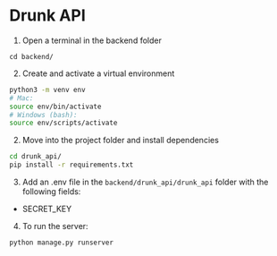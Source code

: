 # Drunk API

1. Open a terminal in the backend folder

```
cd backend/
```

2. Create and activate a virtual environment

```sh
python3 -m venv env
# Mac:
source env/bin/activate
# Windows (bash):
source env/scripts/activate
```

2. Move into the project folder and install dependencies

```sh
cd drunk_api/
pip install -r requirements.txt
```

3. Add an .env file in the `backend/drunk_api/drunk_api` folder with the following fields:

- SECRET_KEY

4. To run the server:

```sh
python manage.py runserver
```
